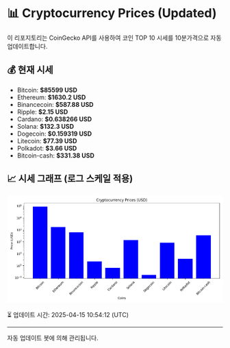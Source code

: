 
# 📊 Cryptocurrency Prices (Updated)

이 리포지토리는 CoinGecko API를 사용하여 코인 TOP 10 시세를 10분가격으로 자동 업데이트합니다.

## 💰 현재 시세
- Bitcoin: **$85599 USD**
- Ethereum: **$1630.2 USD**
- Binancecoin: **$587.88 USD**
- Ripple: **$2.15 USD**
- Cardano: **$0.638266 USD**
- Solana: **$132.3 USD**
- Dogecoin: **$0.159319 USD**
- Litecoin: **$77.39 USD**
- Polkadot: **$3.66 USD**
- Bitcoin-cash: **$331.38 USD**

## 📈 시세 그래프 (로그 스케일 적용)
![Crypto Prices](crypto_prices.png)

⏳ 업데이트 시간: 2025-04-15 10:54:12 (UTC)

---
자동 업데이트 봇에 의해 관리됩니다.
